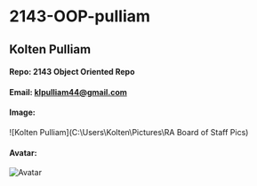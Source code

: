 # 2143-OOP-pulliam
## Kolten Pulliam
#### Repo: 2143 Object Oriented Repo
#### Email: klpulliam44@gmail.com
#### Image:
![Kolten Pulliam](C:\Users\Kolten\Pictures\RA Board of Staff Pics)
#### Avatar:
![Avatar]()
